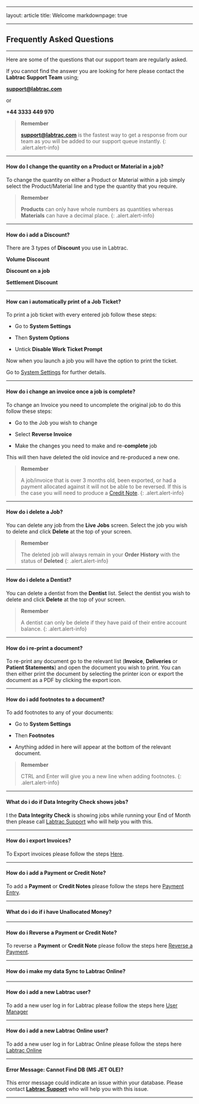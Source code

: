 ---
layout: article
title: Welcome
markdownpage: true
- - -

## Frequently Asked Questions

- - -

Here are some of the questions that our support team are regularly asked.

If you cannot find the answer you are looking for here please contact the **Labtrac Support Team** using;

<a name="supportfaq"></a>

**support@labtrac.com**

or

**+44 3333 449 970**

>**Remember**
>
>**support@labtrac.com** is the fastest way to get a response from our team as you will be added to our support queue instantly.
{: .alert.alert-info}

- - -

#### How do I change the quantity on a Product or Material in a job?

To change the quantity on either a Product or Material within a job simply select the Product/Material line and type the quantity that you require.

>**Remember**
>
>**Products** can only have whole numbers as quantities whereas **Materials** can have a decimal place.
{: .alert.alert-info}
- - -

#### How do i add a Discount?

There are 3 types of **Discount** you use in Labtrac.

**Volume Discount**

**Discount on a job**

**Settlement Discount**

- - - 

#### How can i automatically print of a Job Ticket?

To print a job ticket with every entered job follow these steps:

+ Go to **System Settings** 

+ Then **System Options**

+ Untick **Disable Work Ticket Prompt**

Now when you launch a job you will have the option to print the ticket.

Go to [System Settings](#systemsettings) for further details.

- - - 

#### How do i change an invoice once a job is complete?

To change an Invoice you need to uncomplete the original job to do this follow these steps:

+ Go to the Job you wish to change

+ Select **Reverse Invoice**

+ Make the changes you need to make and re-**complete** job

This will then have deleted the old inovice and re-produced a new one.

>**Remember**
>
> A job/invoice that is over 3 months old, been exported, or had a payment allocated against it will not be able to be reversed. If this is the case you will need to produce a [Credit Note](#CreditNote). 
{: .alert.alert-info}

- - - 

#### How do i delete a Job?

You can delete any job from the **Live Jobs** screen. Select the job you wish to delete and click **Delete** at the top of your screen.

>**Remember**
>
>The deleted job will always remain in your **Order History** with the status of **Deleted**
{: .alert.alert-info}

- - -

#### How do i delete a Dentist?

You can delete a dentist from the **Dentist** list. Select the dentist you wish to delete and click **Delete** at the top of your screen.

>**Remember**
>
>A dentist can only be delete if they have paid of their entire account balance.
{: .alert.alert-info}

- - -

#### How do i re-print a document?

To re-print any document go to the relevant list (**Invoice**, **Deliveries** or **Patient Statements**) and open the document you wish to print. You can then either print the document by selecting the printer icon or export the document as a PDF by clicking the export icon.

- - -

#### How do i add footnotes to a document?

To add footnotes to any of your documents:

+ Go to **System Settings**

+ Then **Footnotes**

+ Anything added in here will appear at the bottom of the relevant document.

>**Remember**
>
> CTRL and Enter will give you a new line when adding footnotes.
{: .alert.alert-info}

- - -

#### What do i do if Data Integrity Check shows jobs?

I the **Data Integrity Check** is showing jobs while running your End of Month then please call [Labtrac Support](#supportfaq) who will help you with this.

- - - 

#### How do i export Invoices?

To Export invoices please follow the steps [Here](#export).

- - -

#### How do i add a Payment or Credit Note?

To add a **Payment** or **Credit Notes** please follow the steps here [Payment Entry](#paymententry).

- - - 

#### What do i do if i have Unallocated Money?



- - -

#### How do i Reverse a Payment or Credit Note?

To reverse a **Payment** or **Credit Note** please follow the steps here [Reverse a Payment](#reversepayment).

- - -

#### How do i make my data Sync to Labtrac Online?



- - -

#### How do i add a new Labtrac user?

To add a new user log in for Labtrac please follow the steps here [User Manager](#usermanager)

- - -

#### How do i add a new Labtrac Online user?

To add a new user log in for Labtrac Online please follow the steps here [Labtrac Online](#online)

- - - 

#### Error Message: Cannot Find DB (MS JET OLE)?

This error message could indicate an issue within your database. Please contact [**Labtrac Support**](#supportfaq) who will help you with this issue.

- - -

